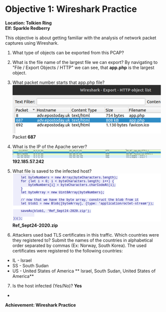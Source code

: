 
# Objective 1: Wireshark Practice
**Location: Tolkien Ring**  
**Elf: Sparkle Redberry**

This objective is about getting familiar with the analysis of network packet captures using Wireshark.

1. What type of objects can be exported from this PCAP?
2. What is the file name of the largest file we can export?
By navigating to "File / Export Objects / HTTP" we can see, that **app.php** is the largest object.

3. What packet number starts that app.php file?
![Screenshot from Wireshark](https://github.com/joergschwarzwaelder/hhc2022/blob/main/Objective-2/objective%202-3.png)
Packet **687**

4. What is the IP of the Apache server?
![Screenshot from Wireshark](https://github.com/joergschwarzwaelder/hhc2022/blob/main/Objective-2/objective%202-4.png)
**192.185.57.242**

5. What file is saved to the infected host?
![Screenshot from Wireshark](https://github.com/joergschwarzwaelder/hhc2022/blob/main/Objective-2/objective%202-5.png)
**Ref_Sept24-2020.zip**

6. Attackers used bad TLS certificates in this traffic. Which countries were they registered to? Submit the names of the countries in alphabetical order separated by commas (Ex: Norway, South Korea).
The used certificates were registered to the following countries:
 - IL - Israel
 - SS - South Sudan
 - US - United States of America
** Israel, South Sudan, United States of America**

7. Is the host infected (Yes/No)?
**Yes**
 - 

**Achievement: Wireshark Practice**
